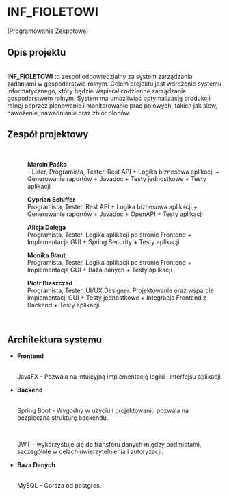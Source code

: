 <h1>INF_FIOLETOWI</h1> (Programowanie Zespołowe)
<br />
<h2>Opis projektu</h2>
<br />
<b>INF_FIOLETOWI</b> to zespół odpowiedzialny za system zarządzania zadaniami w gospodarstwie rolnym. Celem projektu jest wdrożenie systemu informatycznego, 
który będzie wspierał codzienne zarządzanie gospodarstwem rolnym. System ma umożliwiać optymalizację produkcji rolnej poprzez 
planowanie i monitorowanie prac polowych, takich jak siew, nawożenie, nawadnianie oraz zbiór plonów. 
<br />
<h2>Zespół projektowy</h2>
<br />
<ul>
<ul><b>Marcin Paśko </b> <br />- Lider, Programista, Tester. Rest API + Logika biznesowa aplikacji + Generowanie raportów + Javadoc + Testy jednostkowe + Testy aplikacji</ul>
<ul><b>Cyprian Schiffer</b> <br />Programista, Tester. Rest API + Logika biznesowa aplikacji + Generowanie raportów + Javadoc + OpenAPI + Testy aplikacji  </ul>
<ul><b>Alicja Dołęga</b> <br />Programista, Tester. Logika aplikacji po stronie Frontend + Implementacja GUI + Spring Security + Testy aplikacji </ul>
<ul><b>Monika Błaut</b> <br />Programista, Tester. Logika aplikacji po stronie Frontend + Implementacja GUI + Baza danych + Testy aplikacji </ul>
<ul><b>Piotr Bieszczad</b> <br />Programista, Tester, UI/UX Designer. Projektowanie oraz wsparcie implementacji GUI + Testy jednostkowe + Integracja Frontend z Backend + Testy aplikacji</ul> 
</ul>
  <br />
<h2>Architektura systemu</h2>
<ul>
  <li><b>Frontend</b></li><br><p>JavaFX - Pozwala na intuicyjną implementację logiki i interfejsu aplikacji.</p>
  <li><b>Backend</b></li><br><p>Spring Boot - Wygodny w użyciu i projektowaniu pozwala na bezpieczną strukturę backendu.<p> <br /><p>JWT - wykorzystuje się do transferu danych między podmiotami, szczególnie w celach uwierzytelnienia i autoryzacji.</p>
  <li><b>Baza Danych</b></li><br><p>MySQL - Gorsza od postgres.</p>
</ul>

